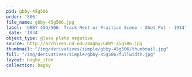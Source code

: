 ```yaml
---
pid: gbby-45g506
order: '506'
file_name: gbby-45g506.jpg
label: 'GBBY 45G/506: Track Meet or Practice Scene - Shot Put - 1934'
_date: '1934'
object_type: glass plate negative
source: http://archives.nd.edu/Bagby/GBBY-45g506.jpg
thumbnail: "/img/derivatives/simple/gbby-45g506/thumbnail.jpg"
full: "/img/derivatives/simple/gbby-45g506/fullwidth.jpg"
layout: bagby_item
collection: bagby
---
```


